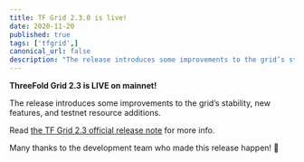 ```yaml
---
title: TF Grid 2.3.0 is live!
date: 2020-11-20
published: true
tags: ['tfgrid',]
canonical_url: false
description: "The release introduces some improvements to the grid’s stability, new features, and testnet resource additions. You can read more within!"
---
```


**ThreeFold Grid 2.3 is LIVE on mainnet!**

The release introduces some improvements to the grid’s stability, new features, and testnet resource additions.

Read [the TF Grid 2.3 official release note](https://manual.threefold.io/#/release_notes_2.3.0) for more info.

Many thanks to the development team who made this release happen! 👏
